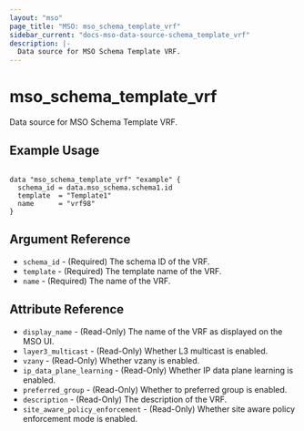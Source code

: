 ```yaml
---
layout: "mso"
page_title: "MSO: mso_schema_template_vrf"
sidebar_current: "docs-mso-data-source-schema_template_vrf"
description: |-
  Data source for MSO Schema Template VRF.
---
```


# mso_schema_template_vrf #

Data source for MSO Schema Template VRF.

## Example Usage ##

```hcl

data "mso_schema_template_vrf" "example" {
  schema_id = data.mso_schema.schema1.id
  template  = "Template1"
  name      = "vrf98"
}

```

## Argument Reference ##

* `schema_id` - (Required) The schema ID of the VRF.
* `template` - (Required) The template name of the VRF.
* `name` - (Required) The name of the VRF.

## Attribute Reference ##

* `display_name` - (Read-Only) The name of the VRF as displayed on the MSO UI.
* `layer3_multicast` - (Read-Only) Whether L3 multicast is enabled.
* `vzany` - (Read-Only) Whether vzany is enabled.
* `ip_data_plane_learning` - (Read-Only) Whether IP data plane learning is enabled.
* `preferred_group` - (Read-Only) Whether to preferred group is enabled.
* `description` - (Read-Only) The description of the VRF.
* `site_aware_policy_enforcement` - (Read-Only) Whether site aware policy enforcement mode is enabled.
